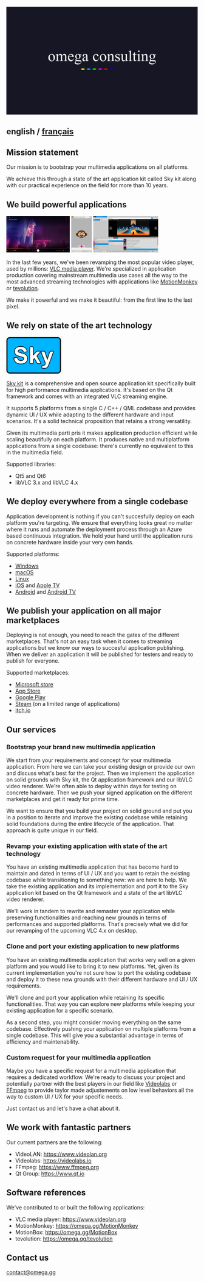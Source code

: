 <a href="https://omega.gg/consulting"><img src="../dist/pictures/consulting.svg" alt="omega consulting" width="640px"></a>

## english / [français](../fr/consulting/README.md)

## Mission statement

Our mission is to bootstrap your multimedia applications on all platforms.

We achieve this through a state of the art application kit called Sky kit along with our practical
experience on the field for more than 10 years.

## We build powerful applications

<a href="https://omega.gg/screens/VLC.jpg"><img src="../dist/pictures/VLC.jpg" alt="VLC media player" height="96px"></a>
<a href="https://omega.gg/screens/MotionMonkey.jpg"><img src="../dist/pictures/MotionMonkey.jpg" alt="MotionMonkey" height="96px"></a>
<a href="https://omega.gg/screens/MotionBox.png"><img src="../dist/pictures/MotionBox.png" alt="MotionBox" height="96px"></a>

In the last few years, we've been revamping the most popular video player, used by millions: 
[VLC media player](https://www.videolan.org). We're specialized in application production covering
mainstream multimedia use cases all the way to the most advanced streaming technologies with
applications like [MotionMonkey](https://omega.gg/MotionMonkey) or [tevolution](https://omega.gg/tevolution).

We make it powerful and we make it beautiful: from the first line to the last pixel.

## We rely on state of the art technology

<a href="https://omega.gg/Sky"><img src="../dist/pictures/Sky.svg" alt="Sky kit" height="96px"></a>

[Sky kit](https://omega.gg/Sky) is a comprehensive and open source application kit
specifically built for high performance multimedia applications. It's based on the Qt framework
and comes with an integrated VLC streaming engine.

It supports 5 platforms from a single C / C++ / QML codebase and provides dynamic UI / UX while
adapting to the different hardware and input scenarios. It's a solid technical proposition that
retains a strong versatility.

Given its multimedia parti pris it makes application production efficient while scaling beautifully
on each platform. It produces native and multiplatform applications from a single codebase: there's
currently no equivalent to this in the multimedia field.

Supported libraries:
- Qt5 and Qt6
- libVLC 3.x and libVLC 4.x

## We deploy everywhere from a single codebase

Application development is nothing if you can't succesfully deploy on each platform you're
targeting. We ensure that everything looks great no matter where it runs and automate the
deployment process through an Azure based continuous integration. We hold your hand until the
application runs on concrete hardware inside your very own hands.

Supported platforms:
- [Windows](https://en.wikipedia.org/wiki/Microsoft_Windows)
- [macOS](https://en.wikipedia.org/wiki/MacOS)
- [Linux](https://en.wikipedia.org/wiki/Linux)
- [iOS](https://en.wikipedia.org/wiki/IOS) and [Apple TV](https://en.wikipedia.org/wiki/Apple_TV)
- [Android](https://en.wikipedia.org/wiki/Android) and [Android TV](https://en.wikipedia.org/wiki/Android_TV)

## We publish your application on all major marketplaces

Deploying is not enough, you need to reach the gates of the different marketplaces. That's not an
easy task when it comes to streaming applications but we know our ways to succesful application
publishing. When we deliver an application it will be published for testers and ready to publish
for everyone.

Supported marketplaces:
- [Microsoft store](https://apps.microsoft.com)
- [App Store](https://www.apple.com/app-store)
- [Google Play](https://play.google.com)
- [Steam](https://store.steampowered.com) (on a limited range of applications)
- [itch.io](https://itch.io)

## Our services

### Bootstrap your brand new multimedia application

We start from your requirements and concept for your multimedia application. From here we can take
your existing design or provide our own and discuss what's best for the project. Then we implement
the application on solid grounds with Sky kit, the Qt application framework and our libVLC video
renderer. We're often able to deploy within days for testing on concrete hardware. Then we
push your signed application on the different marketplaces and get it ready for prime time.

We want to ensure that you build your project on solid ground and put you in a position to iterate
and improve the existing codebase while retaining solid foundations during the entire lifecycle of
the application. That approach is quite unique in our field.

### Revamp your existing application with state of the art technology

You have an existing multimedia application that has become hard to maintain and dated in terms of
UI / UX and you want to retain the existing codebase while transitioning to something new: we are
here to help. We take the existing application and its implementation and port it to the Sky
application kit based on the Qt framework and a state of the art libVLC video renderer.

We'll work in tandem to rewrite and remaster your application while preserving functionalities and
reaching new grounds in terms of performances and supported platforms. That's precisely what we did
for our revamping of the upcoming VLC 4.x on desktop.

### Clone and port your existing application to new platforms

You have an existing multimedia application that works very well on a given platform and you would
like to bring it to new platforms. Yet, given its current implementation you're not sure how to
port the existing codebase and deploy it to these new grounds with their different hardware and
UI / UX requirements.

We'll clone and port your application while retaining its specific functionalities. That way you
can explore new platforms while keeping your existing application for a specific scenario.

As a second step, you might consider moving everything on the same codebase. Effectively pushing
your application on multiple platforms from a single codebase. This will give you a substantial
advantage in terms of efficiency and maintenability.

### Custom request for your multimedia application

Maybe you have a specific request for a multimedia application that requires a dedicated workflow.
We're ready to discuss your project and potentially partner with the best players in our field like
[Videolabs](https://videolabs.io) or [FFmpeg](https://www.ffmpeg.org) to provide taylor made
adjustements on low level behaviors all the way to custom UI / UX for your specific needs.

Just contact us and let's have a chat about it.

## We work with fantastic partners

Our current partners are the following:
- VideoLAN: https://www.videolan.org
- Videolabs: https://videolabs.io
- FFmpeg: https://www.ffmpeg.org
- Qt Group: https://www.qt.io

## Software references

We've contributed to or built the following applications:
- VLC media player: https://www.videolan.org
- MotionMonkey: https://omega.gg/MotionMonkey
- MotionBox: https://omega.gg/MotionBox
- tevolution: https://omega.gg/tevolution

## Contact us

[contact@omega.gg](mailto:contact@omega.gg)
